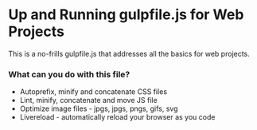 # Up and Running gulpfile.js for Web Projects
This is a no-frills gulpfile.js that addresses all the basics for web projects.

### What can you do with this file?
* Autoprefix, minify and concatenate CSS files
* Lint, minify, concatenate and move JS file
* Optimize image files - jpgs, jpgs, pngs, gifs, svg
* Livereload - automatically reload your browser as you code

